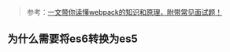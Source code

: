 > 参考：[一文带你读懂webpack的知识和原理，附带常见面试题！](https://juejin.cn/post/7138203576098095112?searchId=20250416172453F3A291C0E6C614446328)



## 为什么需要将es6转换为es5